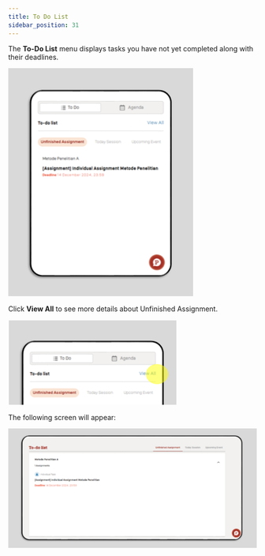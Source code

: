 ```yaml
---
title: To Do List
sidebar_position: 31
---
```

The **To-Do List** menu displays tasks you have not yet completed along with their deadlines.

![](/img/to-do-list-1.eng.png)

Click **View All** to see more details about Unfinished Assignment.

![](/img/to-do-list-2.eng.png)

The following screen will appear:

![](/img/to-do-list-3.eng.png)
